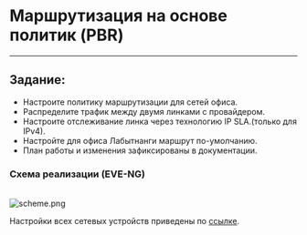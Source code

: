 # Маршрутизация на основе политик (PBR)

----

## Задание:

* Настроите политику маршрутизации для сетей офиса.
* Распределите трафик между двумя линками с провайдером.
* Настроите отслеживание линка через технологию IP SLA.(только для IPv4).
* Настройте для офиса Лабытнанги маршрут по-умолчанию.
* План работы и изменения зафиксированы в документации.



### Схема реализации (EVE-NG)
\
![scheme.png](img%2FBigNet.png)

Настройки всех сетевых устройств приведены по [ссылке](configs%2Freadme.md).

